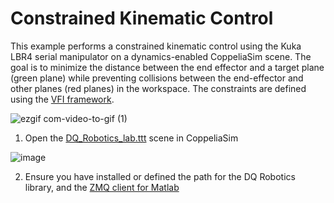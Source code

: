 # Constrained Kinematic Control

This example performs a constrained kinematic control using the Kuka LBR4 serial manipulator on a dynamics-enabled CoppeliaSim scene. 
The goal is to minimize the distance between the end effector and a 
target plane (green plane) while preventing collisions between the end-effector and other planes (red planes) in the workspace. The constraints are defined using the [VFI framework](https://arxiv.org/pdf/1804.11270).


![ezgif com-video-to-gif (1)](https://user-images.githubusercontent.com/23158313/234257783-44fc4539-f745-4a6b-91d9-fe5b40754668.gif)


1. Open the [DQ_Robotics_lab.ttt](https://github.com/dqrobotics/coppeliasim-scenes/tree/main/dqrobotics_lab) scene in CoppeliaSim

![image](https://github.com/user-attachments/assets/92eaba7c-2d6a-4cd3-9a84-d3fedc74ac9e)

2. Ensure you have installed or defined the path for the DQ Robotics library, and the [ZMQ client for Matlab](https://github.com/CoppeliaRobotics/zmqRemoteApi/tree/coppeliasim-v4.7.0-rev2/clients/matlab)
